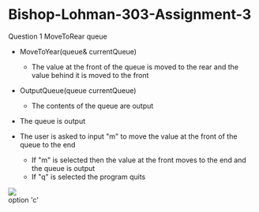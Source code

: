 # Bishop-Lohman-303-Assignment-3

Question 1 MoveToRear queue

- MoveToYear(queue<int>& currentQueue)
  - The value at the front of the queue is moved to the rear and the value behind it is moved to the front
- OutputQueue(queue<int> currentQueue)
  - The contents of the queue are output

- The queue is output
- The user is asked to input "m" to move the value at the front of the queue to the end
  - If "m" is selected then the value at the front moves to the end and the queue is output
  - If "q" is selected the program quits
  
<img src="https://user-images.githubusercontent.com/90850429/206567708-a60d96a5-2f36-4f70-b7ce-d0c07b9307b1.png"><br />
option 'c'<br />

